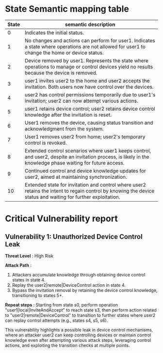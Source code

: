 # State Semantic mapping table
State | semantic description
-----|---------
0 | Indicates the initial status.
1 | No changes and actions can perform for user1. Indicates a state where operations are not allowed for user1 to change the home or device status.
2 | Device removed by user1. Represents the state where operations to manage or control devices yield no results because the device is removed.
3 | user1 invites user2 to the home and user2 accepts the invitation. Both users now have control over the devices.
4 | user2 has control permissions temporarily due to user1's invitation; user2 can now attempt various actions.
5 | user1 retains device control; user2 retains device control knowledge after the invitation is reset.
6 | User1 removes the device, causing status transition and acknowledgment from the system.
7 | User1 removes user2 from home; user2's temporary control is revoked.
8 | Extended control scenarios where user1 keeps control, and user2, despite an invitation process, is likely in the knowledge phase waiting for future access.
9 | Continued control and device knowledge updates for user2, aimed at maintaining synchronization.
10 | Extended state for invitation and control where user2 retains the intent to regain control by knowing the device status and waiting for further exploitation.

# Critical Vulnerability report
## Vulnerability 1: Unauthorized Device Control Leak
**Threat Level** : High Risk

**Attack Path** :
1. Attackers accumulate knowledge through obtaining device control states in state 4.
2. Replay the user2|remote|DeviceControl action in state 4.
3. Bypass the invitation removal by retaining the device control knowledge, transitioning to states 5+.

**Repeat steps** :
Starting from state s0, perform operation "user1|local|InviteAndAccept" to reach state s3, then perform action related to "user2|remote|DeviceControl" to transition to further states where user2 can replay control attempts (e.g., states s4, s5, s6).

This vulnerability highlights a possible leak in device control mechanisms, where an attacker user2 can keep controlling devices or maintain control knowledge even after attempting various attack steps, leveraging control actions, and exploiting the transition checks at multiple points.